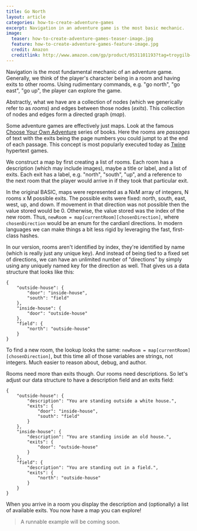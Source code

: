 ```yaml
---
title: Go North
layout: article
categories: how-to-create-adventure-games
excerpt: Navigation in an adventure game is the most basic mechanic.
image:
  teaser: how-to-create-adventure-games-teaser-image.jpg
  feature: how-to-create-adventure-games-feature-image.jpg
  credit: Amazon
  creditlink: http://www.amazon.com/gp/product/0531101193?tag=troygilb-20
---
```


Navigation is the most fundamental mechanic of an adventure game. Generally, we think of the player's character being in a room and having exits to other rooms. Using rudimentary commands, e.g. "go north", "go east", "go up", the player can explore the game.

Abstractly, what we have are a collection of nodes (which we generically refer to as *rooms*) and edges between those nodes (*exits*). This collection of nodes and edges form a directed graph (*map*).

Some adventure games are effectively just maps. Look at the famous [Choose Your Own Adventure]() series of books. Here the rooms are *passages* of text with the exits being the page numbers you could jumpt to at the end of each passage. This concept is most popularly executed today as [Twine]() hypertext games.

We construct a map by first creating a list of rooms. Each room has a description (which may include images), maybe a title or label, and a list of exits. Each exit has a label, e.g. "north", "south", "up", and a reference to the next room that the player would arrive in if they took that particular exit.

In the original BASIC, maps were represented as a NxM array of integers, N rooms x M possible exits. The possible exits were fixed: north, south, east, west, up, and down. If movement in that direction was not possible then the value stored would be 0. Otherwise, the value stored was the index of the new room. Thus, `newRoom = map[currentRoom][chosenDirection]`, where `chosenDirection` would be an enum for the cardianl directions. In modern languages we can make things a bit less rigid by leveraging the fast, first-class hashes.

In our version, rooms aren't identified by index, they're identified by name (which is really just any unique key). And instead of being tied to a fixed set of directions, we can have an unlimited number of "directions" by simply using any uniquely named key for the direction as well. That gives us a data structure that looks like this:

~~~
{
	"outside-house": {
		"door": "inside-house",
		"south": "field"
	},
	"inside-house": {
		"door": "outside-house"
	},
	"field": {
		"north": "outside-house"
	}
}
~~~

To find a new room, the lookup looks the same: `newRoom = map[currentRoom][chosenDirection]`, but this time all of those variables are strings, not integers. Much easier to reason about, debug, and author.

Rooms need more than exits though. Our rooms need descriptions. So let's adjust our data structure to have a description field and an exits field:

~~~
{
	"outside-house": {
		"description": "You are standing outside a white house.",
		"exits": {
			"door": "inside-house",
			"south": "field"
		}
	},
	"inside-house": {
		"description": "You are standing inside an old house.",
		"exits": {
			"door": "outside-house"
		}
	},
	"field": {
		"description": "You are standing out in a field.",
		"exits": {
			"north": "outside-house"
		}
	}
}
~~~

When you arrive in a room you display the description and (optionally) a list of available exits. You now have a map you can explore!

> A runnable example will be coming soon.
